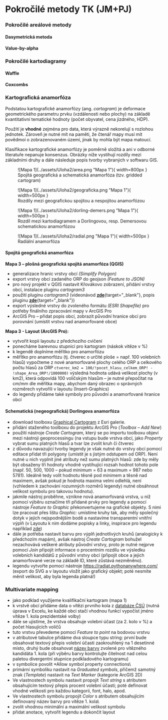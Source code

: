 # Pokročilé metody TK (JM+PJ)

### Pokročilé areálové metody
#### Dasymetrická metoda
#### Value-by-alpha

### Pokročilé kartodiagramy
#### Waffle
#### Coxcombs

### Kartografická anamorfóza
Podstatou kartografické anamorfózy (ang. *cartogram*) je deformace geometrického parametru prvku (vzdálenosti nebo plochy) na základě kvantitativní tematické hodnoty (počet obyvatel, cena jízdného, HDP).

Použití je **vhodné** zejména pro data, která výrazně nekorelují s rozlohou jednotek. Zároveň je nutné mít na paměti, že čtenář mapy musí mít povědmoí o zobrazenovaném území, jinak by mohla být mapa matoucí.

Klasifikace kartografické anamorfózy je poměrně složitá a ani v odborné literatuře nepanuje konsenzus. Obrázky níže vystihují rozdíly mezi základními druhy a dále následuje popis tvorby vybraných v softwaru GIS.

<figure markdown>
  ![Mapa 1](../assets/Uloha2/area.png "Mapa 1"){ width=800px }
  <figcaption>Spojitá geografická a schematická anamorfóza (tzv. gridded cartogram)</figcaption>
</figure>

<figure markdown>
  ![Mapa 1](../assets/Uloha2/geograficka.png "Mapa 1"){ width=500px }
  <figcaption>Rozdíly mezi geografickou spojitou a nespojitou anamorfózou</figcaption>
</figure>

<figure markdown>
  ![Mapa 1](../assets/Uloha2/dorling-demers.png "Mapa 1"){ width=500px }
  <figcaption>Rozdíl mezi kartodiagramem a Dorlingovou, resp. Demersovou schematickou anamorfózou</figcaption>
</figure>

<figure markdown>
  ![Mapa 1](../assets/Uloha2/radial.png "Mapa 1"){ width=500px }
  <figcaption>Radiální anamorfóza</figcaption>
</figure>

#### Spojitá geografická anamorfóza

**Mapa 3 – plošná geografická spojitá anamorfóza (QGIS)**

-   generalizace hranic vrstvy obcí *(Simplify Polygon)*
-   export vrstvy obcí zadaného ORP do geojson *(Feature to JSON)*
-   pro nový projekt v QGIS nastavit Křovákovo zobrazení, přidání vrstvy obcí, instalace pluginu *cartogram3*
-   použití pluginu *cartogram3* (videonávod [**zde**](https://www.youtube.com/watch?v=tggv-3XlDVU){target="_blank"}, popis
    pluginu [**zde**](https://moodle-vyuka.cvut.cz/draftfile.php/12299/user/draft/671901552/MetodyTK_TvorbaMap1-0.pdf){target="_blank"})
-   export výsledné vrstvy do zvoleného formátu *(ESRI Shapefile)* pro potřeby finálního zpracování mapy v ArcGIS Pro
-   ArcGIS Pro – přidat popis obcí, zobrazit původní hranice obcí pro porovnání (umístit vrstvu nad anamorfované obce)

**Mapa 3 - Layout (ArcGIS Pro):**

-   vytvořit kopii layoutu z předchozího cvičení
-   ponecháme barevnou stupnici pro kartogram (náskok vítěze v %)
-   k legendě doplníme měřítko pro anamorfózu 
-   měřítko pro anamorfózu (tj. čtverec o určité ploše = např. 100 volebních hlasů) vypočteme z nové anamorfované plochy celého ORP a celkového počtu hlasů za ORP `ctverec_km2 = 100/!pocet_hlasu_celkem_ORP! - !shape_Area_ORP!/1000000)` výsledná hodnota udává velikost plochy (v km2), která odpovídá 100 voličským hlasům – je nutné přepočítat na cm/mm dle měřítka mapy, abychom daný obrazec o správných rozměrech vytvořili v layoutu (Insert-Graphics)
-   do legendy přidáme také symboly pro původní a anamorfované hranice obcí

#### Schematická (negeografická) Dorlingova anamorfóza

-   download toolboxu [Graphical Cartogram](https://carto.maps.arcgis.com/home/item.html?id=f36049083ce947b08935a67f7184863d) z Esri galerie.
-   přidání staženého toolboxu do projektu ArcGIS Pro (*Toolbox – Add New*)
-   použití nástroje *Create Cartogram,* který se po importu toolboxu objeví mezi nástroji geoprocessingu (na vstupu bude vrstva obcí, jako *Property* vybrat sumu platných hlasů a tvar lze zvolit kruh či čtverec
-   z důvodu navazující tvorby legendy je však nutné do vrstvy obcí pomocí editace přidat tři polygony (umístit je s jistým odstupem od ORP). Není nutné u nich vyplnit jiné atributy než sumu platných hlasů: zde by měly být obsaženy tři hodnoty vhodně vystihující rozsah hodnot tohoto pole (např. 50, 500, 1000 – pokud minimum = 63 a maximum = 987 nebo 5781). Ideálně tedy volit hodnotu těsně pod minimem a těsně nad maximem, avšak pokud je hodnota maxima velmi odlehlá, není (vzhledem k zachování rozumných rozměrů legendy) nutné obsáhnout velikost symbolu pro takovou hodnotu).
-   jakmile nástroj proběhne, vznikne nová anamorfovaná vrstva, u níž pomocí výběru označíme tři přidané prvky pro legendy a pomocí nástroje *Feature to Graphic* překonvertujeme na grafické objekty. S nimi lze pracovat přes lištu *Graphic:* umístíme kruhy tak, aby měly společný dotyk v jejich nejspodnějším bodě a nastavíme transparentní vnitřní výplň (v Layoutu k nim dodáme popisky a linky, inspirace pro legendu například [zde](https://www.esri.com/arcgis-blog/wp-content/uploads/2023/06/cartogram3.jpg))
-   dále je potřeba nastavit barvu pro výplň jednotlivých kruhů (analogicky k předchozím mapám), avšak nástroj *Create Cartogram* bohužel nezachovává veškeré atributy původní vrstvy, proto je nutné nejprve pomocí *Join* připojit informace o procentním rozdílu ve výsledku volebních kandidátů z původní vrstvy obcí (připojit obce a jejich anamorfované verze na základě ID, které zůstává nezměněno).
-   legendu vytvořte pomocí nástroje <https://radiat.pythonanywhere.com/> (export do SVG a v layoutu vložit jako grafický objekt; poté nesmíte měnit velikost, aby byla legenda platná!)

### Multivariate mapping

-   jako podklad využijeme kvalifikační kartogram (mapa 1)
-   k vrstvě obcí přidáme data o vítězi prvního kola z [databáze ČSÚ](https://vdb.czso.cz/vdbvo2/faces/cs/index.jsf?page=vystup-objekt-parametry&z=T&f=TABULKA&sp=A&skupId=5033&katalog=34015&pvo=VOLDPR202302-OB-OR&str=v103&v=v101__VOLKOLO__1059__1) (nutná úprava v Excelu, ke každé obci stačí vhodnou funkcí vypočíst jméno vítěze 1. kola prezidentské volby)
-   dále se ujistíme, že vrstva obsahuje volební účast (za 2. kolo v %) a počet hlasujících voličů
-   tuto vrstvu převedeme pomocí *Feature to point* na bodovou vrstvu
-   v atributové tabulce přidáme dva sloupce typu string: první bude obsahovat textový přepis volební účasti zaokrouhlený na 1 desetinné místo, druhý bude obsahovat [název barvy](https://www.w3.org/TR/css-color-3/#svg-color) zvolené pro vítězného kandidáta 1. kola (při výběru barvy kontrolujte čitelnost nad celou paletou divergentní stupnice podkladového kartogramu)
-   v symbolice povolit *Allow symbol property connections\
-   primární symboliku nastavit na *Graduated symbols*, přičemž samotný znak (*Template*) nastavit na *Text Marker* (kategorie ArcGIS 2D)
-   Ve vlastnostech symbolu nastavit propojit *Text string* s atributem obsahujícím textový přepis procent volební účasti; poté definovat vhodné velikosti pro každou kategorii, font, halo, apod.
-   Ve vlastnostech symbolu propojit *Color* s atributem obsahujícím definovaný název barvy pro vítěze 1. kola\
-   zvolit vhodnou minimální a maximální velikost symbolu
-   přidat anotace, vytvořit legendu a dokončit layout
